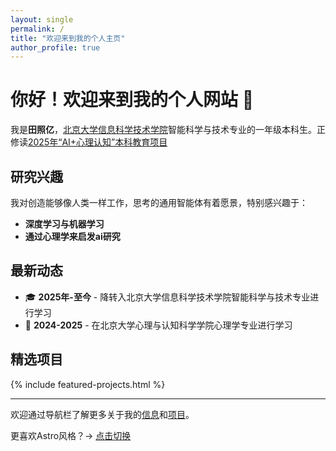 ```yaml
---
layout: single
permalink: /
title: "欢迎来到我的个人主页"
author_profile: true
---
```


# 你好！欢迎来到我的个人网站 👋

我是**田照亿**，[北京大学信息科学技术学院](https://eecs.pku.edu.cn/)智能科学与技术专业的一年级本科生。正修读[2025年“AI+心理认知”本科教育项目](https://www.psy.pku.edu.cn/xwzx/tzgg/387146.htm)

## 研究兴趣

我对创造能够像人类一样工作，思考的通用智能体有着愿景，特别感兴趣于：

- **深度学习与机器学习**
- **通过心理学来启发ai研究**

## 最新动态

- 🎓 **2025年-至今** - 降转入北京大学信息科学技术学院智能科学与技术专业进行学习
- 🧠 **2024-2025** - 在北京大学心理与认知科学学院心理学专业进行学习

## 精选项目

{% include featured-projects.html %}

---

<div class="home-footer">
  <p>欢迎通过导航栏了解更多关于我的<a href="/about/">信息</a>和<a href="/projects/">项目</a>。</p>
  <p style="margin-top: 0.5rem;">更喜欢Astro风格？→ <a href="https://zhaoyi-tian.vercel.app/" style="font-weight: 500;">点击切换</a></p>
</div>